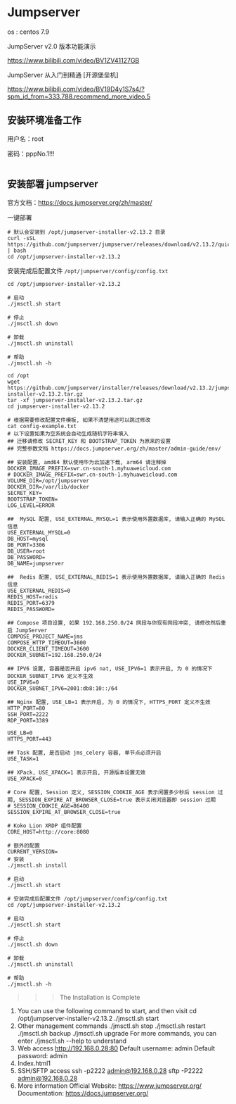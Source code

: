 # Jumpserver 

os : centos 7.9

JumpServer v2.0 版本功能演示

https://www.bilibili.com/video/BV1ZV41127GB     

JumpServer 从入门到精通 [开源堡垒机]

https://www.bilibili.com/video/BV19D4y1S7s4/?spm_id_from=333.788.recommend_more_video.5    



## 安装环境准备工作

用户名：root 

密码：pppNo.1!!!

```

```



## 安装部署 jumpserver

官方文档：https://docs.jumpserver.org/zh/master/

一键部署

```
# 默认会安装到 /opt/jumpserver-installer-v2.13.2 目录
curl -sSL https://github.com/jumpserver/jumpserver/releases/download/v2.13.2/quick_start.sh | bash
cd /opt/jumpserver-installer-v2.13.2
```


安装完成后配置文件 `/opt/jumpserver/config/config.txt`


```
cd /opt/jumpserver-installer-v2.13.2

# 启动
./jmsctl.sh start

# 停止
./jmsctl.sh down

# 卸载
./jmsctl.sh uninstall

# 帮助
./jmsctl.sh -h
```





```
cd /opt
wget https://github.com/jumpserver/installer/releases/download/v2.13.2/jumpserver-installer-v2.13.2.tar.gz
tar -xf jumpserver-installer-v2.13.2.tar.gz
cd jumpserver-installer-v2.13.2

# 根据需要修改配置文件模板, 如果不清楚用途可以跳过修改
cat config-example.txt
# 以下设置如果为空系统会自动生成随机字符串填入
## 迁移请修改 SECRET_KEY 和 BOOTSTRAP_TOKEN 为原来的设置
## 完整参数文档 https://docs.jumpserver.org/zh/master/admin-guide/env/

## 安装配置, amd64 默认使用华为云加速下载, arm64 请注释掉 DOCKER_IMAGE_PREFIX=swr.cn-south-1.myhuaweicloud.com
# DOCKER_IMAGE_PREFIX=swr.cn-south-1.myhuaweicloud.com
VOLUME_DIR=/opt/jumpserver
DOCKER_DIR=/var/lib/docker
SECRET_KEY=
BOOTSTRAP_TOKEN=
LOG_LEVEL=ERROR

##  MySQL 配置, USE_EXTERNAL_MYSQL=1 表示使用外置数据库, 请输入正确的 MySQL 信息
USE_EXTERNAL_MYSQL=0
DB_HOST=mysql
DB_PORT=3306
DB_USER=root
DB_PASSWORD=
DB_NAME=jumpserver

##  Redis 配置, USE_EXTERNAL_REDIS=1 表示使用外置数据库, 请输入正确的 Redis 信息
USE_EXTERNAL_REDIS=0
REDIS_HOST=redis
REDIS_PORT=6379
REDIS_PASSWORD=

## Compose 项目设置, 如果 192.168.250.0/24 网段与你现有网段冲突, 请修改然后重启 JumpServer
COMPOSE_PROJECT_NAME=jms
COMPOSE_HTTP_TIMEOUT=3600
DOCKER_CLIENT_TIMEOUT=3600
DOCKER_SUBNET=192.168.250.0/24

## IPV6 设置, 容器是否开启 ipv6 nat, USE_IPV6=1 表示开启, 为 0 的情况下 DOCKER_SUBNET_IPV6 定义不生效
USE_IPV6=0
DOCKER_SUBNET_IPV6=2001:db8:10::/64

## Nginx 配置, USE_LB=1 表示开启, 为 0 的情况下, HTTPS_PORT 定义不生效
HTTP_PORT=80
SSH_PORT=2222
RDP_PORT=3389

USE_LB=0
HTTPS_PORT=443

## Task 配置, 是否启动 jms_celery 容器, 单节点必须开启
USE_TASK=1

## XPack, USE_XPACK=1 表示开启, 开源版本设置无效
USE_XPACK=0

# Core 配置, Session 定义, SESSION_COOKIE_AGE 表示闲置多少秒后 session 过期, SESSION_EXPIRE_AT_BROWSER_CLOSE=true 表示关闭浏览器即 session 过期
# SESSION_COOKIE_AGE=86400
SESSION_EXPIRE_AT_BROWSER_CLOSE=true

# Koko Lion XRDP 组件配置
CORE_HOST=http://core:8080

# 额外的配置
CURRENT_VERSION=
# 安装
./jmsctl.sh install

# 启动
./jmsctl.sh start
```





```
# 安装完成后配置文件 /opt/jumpserver/config/config.txt
cd /opt/jumpserver-installer-v2.13.2

# 启动
./jmsctl.sh start

# 停止
./jmsctl.sh down

# 卸载
./jmsctl.sh uninstall

# 帮助
./jmsctl.sh -h
```



>>> The Installation is Complete
1. You can use the following command to start, and then visit
cd /opt/jumpserver-installer-v2.13.2
./jmsctl.sh start
2. Other management commands
./jmsctl.sh stop
./jmsctl.sh restart
./jmsctl.sh backup
./jmsctl.sh upgrade
For more commands, you can enter ./jmsctl.sh --help to understand
3. Web access
http://192.168.0.28:80
Default username: admin  Default password: admin
4. Index.html1
5. SSH/SFTP access
  ssh -p2222 admin@192.168.0.28
  sftp -P2222 admin@192.168.0.28
6. More information
  Official Website: https://www.jumpserver.org/
  Documentation: https://docs.jumpserver.org/

